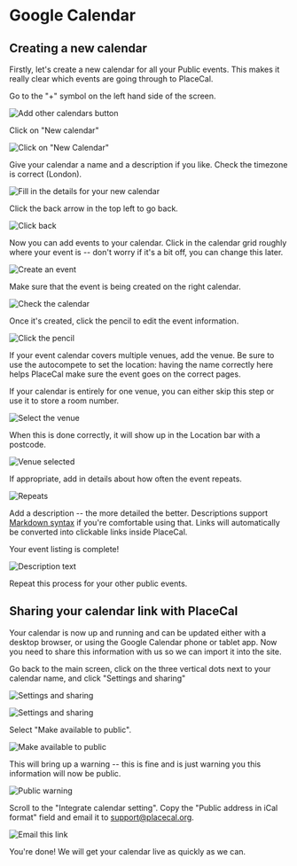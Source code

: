 # Google Calendar

## Creating a new calendar

Firstly, let's create a new calendar for all your Public events. This makes it really clear which events are going through to PlaceCal.

Go to the "+" symbol on the left hand side of the screen.

![Add other calendars button](/assets/google-calendar/01.png)

Click on "New calendar"

![Click on "New Calendar"](/assets/google-calendar/02.png)

Give your calendar a name and a description if you like. Check the timezone is correct (London).

![Fill in the details for your new calendar](/assets/google-calendar/03.png)

Click the back arrow in the top left to go back.

![Click back](/assets/google-calendar/04.png)

Now you can add events to your calendar. Click in the calendar grid roughly where your event is -- don't worry if it's a bit off, you can change this later.

![Create an event](/assets/google-calendar/05.png)

Make sure that the event is being created on the right calendar.

![Check the calendar](/assets/google-calendar/06.png)

Once it's created, click the pencil to edit the event information.

![Click the pencil](/assets/google-calendar/07.png)

If your event calendar covers multiple venues, add the venue. Be sure to use the autocompete to set the location: having the name correctly here helps PlaceCal make sure the event goes on the correct pages.

If your calendar is entirely for one venue, you can either skip this step or use it to store a room number.

![Select the venue](/assets/google-calendar/08.png)

When this is done correctly, it will show up in the Location bar with a postcode.

![Venue selected](/assets/google-calendar/09.png)

If appropriate, add in details about how often the event repeats.

![Repeats](/assets/google-calendar/10.png)

Add a description -- the more detailed the better. Descriptions support [Markdown syntax](https://www.markdownguide.org/cheat-sheet) if you're comfortable using that. Links will automatically be converted into clickable links inside PlaceCal.

Your event listing is complete!

![Description text](/assets/google-calendar/11.png)

Repeat this process for your other public events.

## Sharing your calendar link with PlaceCal

Your calendar is now up and running and can be updated either with a desktop browser, or using the Google Calendar phone or tablet app. Now you need to share this information with us so we can import it into the site.

Go back to the main screen, click on the three vertical dots next to your calendar name, and click "Settings and sharing"

![Settings and sharing](/assets/google-calendar/12-5.png)

![Settings and sharing](/assets/google-calendar/12.png)

Select "Make available to public".

![Make available to public](/assets/google-calendar/13.png)

This will bring up a warning -- this is fine and is just warning you this information will now be public.

![Public warning](/assets/google-calendar/14.png)

Scroll to the "Integrate calendar setting". Copy the "Public address in iCal format" field and email it to [support@placecal.org](mailto:support@placecal.org).

![Email this link](/assets/google-calendar/15.png)

You're done! We will get your calendar live as quickly as we can.



